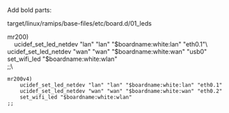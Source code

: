 Add bold parts:

target/linux/ramips/base-files/etc/board.d/01_leds

mr200)\
&nbsp;&nbsp;&nbsp;&nbsp;ucidef_set_led_netdev "lan" "lan" "$boardname:white:lan" "eth0.1"\
        ucidef_set_led_netdev "wan" "wan" "$boardname:white:wan" "usb0"\
        set_wifi_led "$boardname:white:wlan"\
        ;;\
```
mr200v4)  
	ucidef_set_led_netdev "lan" "lan" "$boardname:white:lan" "eth0.1"  
	ucidef_set_led_netdev "wan" "wan" "$boardname:white:wan" "eth0.2"  
	set_wifi_led "$boardname:white:wlan"  
;;  
```
